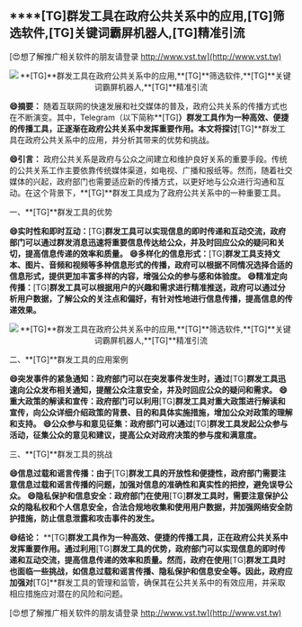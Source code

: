 ## ****[TG]**群发工具在政府公共关系中的应用,**[TG]**筛选软件,**[TG]**关键词霸屏机器人,**[TG]**精准引流**

[😍想了解推广相关软件的朋友请登录 http://www.vst.tw](http://www.vst.tw)

 <center><img src="https://vst.tw/MP4/tuiguang/png/6.png" alt="**[TG]**群发工具在政府公共关系中的应用,**[TG]**筛选软件,**[TG]**关键词霸屏机器人,**[TG]**精准引流"></center>

**😄摘要：**
随着互联网的快速发展和社交媒体的普及，政府公共关系的传播方式也在不断演变。其中，Telegram（以下简称**[TG]**）群发工具作为一种高效、便捷的传播工具，正逐渐在政府公共关系中发挥重要作用。本文将探讨**[TG]**群发工具在政府公共关系中的应用，并分析其带来的优势和挑战。

**😄引言：**
政府公共关系是政府与公众之间建立和维护良好关系的重要手段。传统的公共关系工作主要依靠传统媒体渠道，如电视、广播和报纸等。然而，随着社交媒体的兴起，政府部门也需要适应新的传播方式，以更好地与公众进行沟通和互动。在这个背景下，**[TG]**群发工具成为了政府公共关系中的一种重要工具。

一、**[TG]**群发工具的优势

**😄实时性和即时互动：**[TG]**群发工具可以实现信息的即时传递和互动交流，政府部门可以通过群发消息迅速将重要信息传达给公众，并及时回应公众的疑问和关切，提高信息传递的效率和质量。**
**😄多样化的信息形式：**[TG]**群发工具支持文本、图片、音频和视频等多种信息形式的传播，政府可以根据不同情况选择合适的信息形式，提供更加丰富多样的内容，增强公众的参与感和体验度。**
**😄精准定向传播：**[TG]**群发工具可以根据用户的兴趣和需求进行精准推送，政府可以通过分析用户数据，了解公众的关注点和偏好，有针对性地进行信息传播，提高信息的传递效果。**

 <center><img src="https://vst.tw/MP4/tuiguang/png/2.png" alt="**[TG]**群发工具在政府公共关系中的应用,**[TG]**筛选软件,**[TG]**关键词霸屏机器人,**[TG]**精准引流"></center>

二、**[TG]**群发工具的应用案例

**😄突发事件的紧急通知：政府部门可以在突发事件发生时，通过**[TG]**群发工具迅速向公众发布相关通知，提醒公众注意安全，并及时回应公众的疑问和需求。**
**😄重大政策的解读和宣传：政府部门可以利用**[TG]**群发工具对重大政策进行解读和宣传，向公众详细介绍政策的背景、目的和具体实施措施，增加公众对政策的理解和支持。**
**😄公众参与和意见征集：政府部门可以通过**[TG]**群发工具发起公众参与活动，征集公众的意见和建议，提高公众对政府决策的参与度和满意度。**

三、**[TG]**群发工具的挑战

**😄信息过载和谣言传播：由于**[TG]**群发工具的开放性和便捷性，政府部门需要注意信息过载和谣言传播的问题，加强对信息的准确性和真实性的把控，避免误导公众。**
**😄隐私保护和信息安全：政府部门在使用**[TG]**群发工具时，需要注意保护公众的隐私权和个人信息安全，合法合规地收集和使用用户数据，并加强网络安全防护措施，防止信息泄露和攻击事件的发生。**

**😄结论：**
**[TG]**群发工具作为一种高效、便捷的传播工具，正在政府公共关系中发挥重要作用。通过利用**[TG]**群发工具的优势，政府部门可以实现信息的即时传递和互动交流，提高信息传递的效率和质量。然而，政府在使用**[TG]**群发工具时也面临一些挑战，如信息过载和谣言传播、隐私保护和信息安全等。因此，政府应加强对**[TG]**群发工具的管理和监管，确保其在公共关系中的有效应用，并采取相应措施应对潜在的风险和问题。

[😍想了解推广相关软件的朋友请登录 http://www.vst.tw](http://www.vst.tw)



